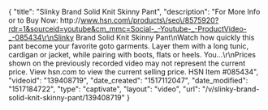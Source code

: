 {
    "title": "Slinky Brand Solid Knit Skinny Pant",
    "description": "For More Info or to Buy Now: http:\/\/www.hsn.com\/products\/seo\/8575920?rdr=1&sourceid=youtube&cm_mmc=Social-_-Youtube-_-ProductVideo-_-085434\r\nSlinky Brand Solid Knit Skinny Pant\nWatch how quickly this pant become your favorite goto garments. Layer them with a long tunic, cardigan or jacket, while pairing with boots, flats or heels. You...\r\nPrices shown on the previously recorded video may not represent the current price.  View hsn.com to view the current selling price. HSN Item #085434",
    "videoid": "139408719",
    "date_created": "1517112047",
    "date_modified": "1517184722",
    "type": "captivate",
    "layout": "video",
    "url": "\/v\/slinky-brand-solid-knit-skinny-pant\/139408719"
}